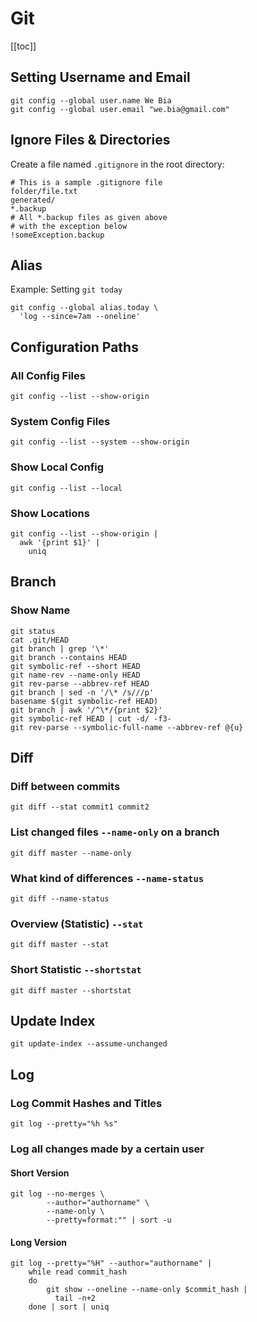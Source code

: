 # Git

[[toc]]

## Setting Username and Email

```shell
git config --global user.name We Bia
git config --global user.email "we.bia@gmail.com"
```

## Ignore Files & Directories

Create a file named `.gitignore` in the root directory:

```shell
# This is a sample .gitignore file
folder/file.txt
generated/
*.backup
# All *.backup files as given above
# with the exception below
!someException.backup
```

## Alias

Example: Setting `git today`

```shell
git config --global alias.today \
  'log --since=7am --oneline'
```

## Configuration Paths

### All Config Files

```shell
git config --list --show-origin
```

### System Config Files

```shell
git config --list --system --show-origin
```

### Show Local Config

```shell
git config --list --local
```

### Show Locations

```shell
git config --list --show-origin |
  awk '{print $1}' |
    uniq
```

## Branch

### Show Name

```shell
git status
cat .git/HEAD
git branch | grep '\*'
git branch --contains HEAD
git symbolic-ref --short HEAD
git name-rev --name-only HEAD
git rev-parse --abbrev-ref HEAD
git branch | sed -n '/\* /s///p'
basename $(git symbolic-ref HEAD)
git branch | awk '/^\*/{print $2}'
git symbolic-ref HEAD | cut -d/ -f3-
git rev-parse --symbolic-full-name --abbrev-ref @{u}
```

## Diff

### Diff between commits

```shell
git diff --stat commit1 commit2
```

### List changed files `--name-only` on a branch

```shell
git diff master --name-only
```

### What kind of differences `--name-status`

```shell
git diff --name-status
```

### Overview (Statistic) `--stat`

```shell
git diff master --stat
```

### Short Statistic `--shortstat`

```shell
git diff master --shortstat
```

## Update Index

```shell
git update-index --assume-unchanged
```

## Log

### Log Commit Hashes and Titles

```shell
git log --pretty="%h %s"
```

### Log all changes made by a certain user

#### Short Version

```shell
git log --no-merges \
        --author="authorname" \
        --name-only \
        --pretty=format:"" | sort -u
```

#### Long Version

```shell
git log --pretty="%H" --author="authorname" |
    while read commit_hash
    do
        git show --oneline --name-only $commit_hash |
          tail -n+2
    done | sort | uniq
```
